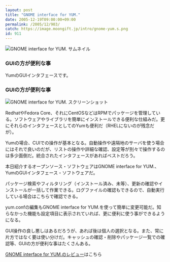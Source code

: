 ```yaml
---
layout: post
title: "GNOME interface for YUM."
date: 2005-12-19T09:00:00+09:00
permalink: /2005/12/903/
catch: https://image.moongift.jp/intro/gnome-yum.s.png
id: 911
---
```

 ![GNOME interface for YUM. サムネイル](https://image.moongift.jp/intro/gnome-yum.t.png "GNOME interface for YUM. サムネイル")
  

### GUIの方が便利な事
  
YumのGUIインタフェースです。  
<!--more-->  

### GUIの方が便利な事
  

![GNOME interface for YUM. スクリーンショット](https://image.moongift.jp/intro/gnome-yum.s.png "GNOME interface for YUM. スクリーンショット")

  

RedhatやFedora Core、それにCentOSなどはRPMでパッケージを管理している。ソフトウェアやライブラリを簡単にインストールできる便利な仕組みだ。更にそれらのインタフェースとしてのYumも便利だ（RHELにないのが残念だが）。

  

Yumの場合、CUIでの操作が基本となる。自動操作や遠隔地のサーバを使う場合にはそれで良いのだが、リストの操作や詳細な確認、設定等が別々で操作するのは多少面倒だ。統合されたインタフェースがあればベストだろう。

  

本日紹介するオープンソース・ソフトウェアはGNOME interface for YUM.、YumのGUIインタフェース・ソフトウェアだ。

  

パッケージ検索やフィルタリング（インストール済み、未等）、更新の確認やインストールが一括して作業できる。ログファイルの確認もできるので、自動実行している場合はこちらで確認できる。

  

yum.confの編集もGNOME interface for YUM.を使って簡単に変更可能だ。知らなかった機能も設定項目に表示されていれば、更に便利に使う事ができるようになる。

  

GUI操作の良し悪しはあるだろうが、あれば後は個人の選択となる。また、常に片方ではなく要は使い分けだ。キャッシュの確認・削除やパッケージ一覧での確認等、GUIの方が便利な事はたくさんある。

  

[GNOME interface for YUM.のレビュー](http://oss.moongift.jp/review/i-917.html)はこちら

